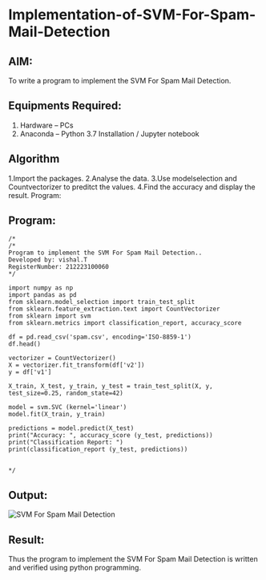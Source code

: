 # Implementation-of-SVM-For-Spam-Mail-Detection

## AIM:
To write a program to implement the SVM For Spam Mail Detection.

## Equipments Required:
1. Hardware – PCs
2. Anaconda – Python 3.7 Installation / Jupyter notebook

## Algorithm
1.Import the packages.
2.Analyse the data.
3.Use modelselection and Countvectorizer to preditct the values.
4.Find the accuracy and display the result.
Program:

## Program:
```
/*
/*
Program to implement the SVM For Spam Mail Detection..
Developed by: vishal.T
RegisterNumber: 212223100060
*/

import numpy as np
import pandas as pd
from sklearn.model_selection import train_test_split
from sklearn.feature_extraction.text import CountVectorizer 
from sklearn import svm
from sklearn.metrics import classification_report, accuracy_score

df = pd.read_csv('spam.csv', encoding='ISO-8859-1')
df.head()

vectorizer = CountVectorizer()
X = vectorizer.fit_transform(df['v2'])
y = df['v1']

X_train, X_test, y_train, y_test = train_test_split(X, y, test_size=0.25, random_state=42)

model = svm.SVC (kernel='linear') 
model.fit(X_train, y_train)

predictions = model.predict(X_test)
print("Accuracy: ", accuracy_score (y_test, predictions)) 
print("Classification Report: ")
print(classification_report (y_test, predictions))
 

*/
```

## Output:
![SVM For Spam Mail Detection](sam.png)


## Result:
Thus the program to implement the SVM For Spam Mail Detection is written and verified using python programming.

